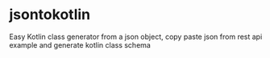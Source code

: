 # jsontokotlin
Easy Kotlin class generator from a json object, copy paste json from rest api example and generate kotlin class schema
